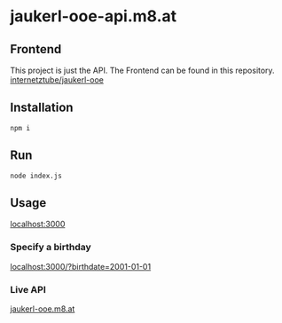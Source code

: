 # jaukerl-ooe-api.m8.at

## Frontend
This project is just the API. The Frontend can be found in this repository.  
[internetztube/jaukerl-ooe](https://github.com/internetztube/jaukerl-ooe)

## Installation
```
npm i
```

## Run
```
node index.js
```

## Usage

[localhost:3000](http://localhost:3000/)

### Specify a birthday
[localhost:3000/?birthdate=2001-01-01](http://localhost:3000/?birthdate=2001-01-01)

### Live API
[jaukerl-ooe.m8.at](https://jaukerl-ooe.m8.at/)

